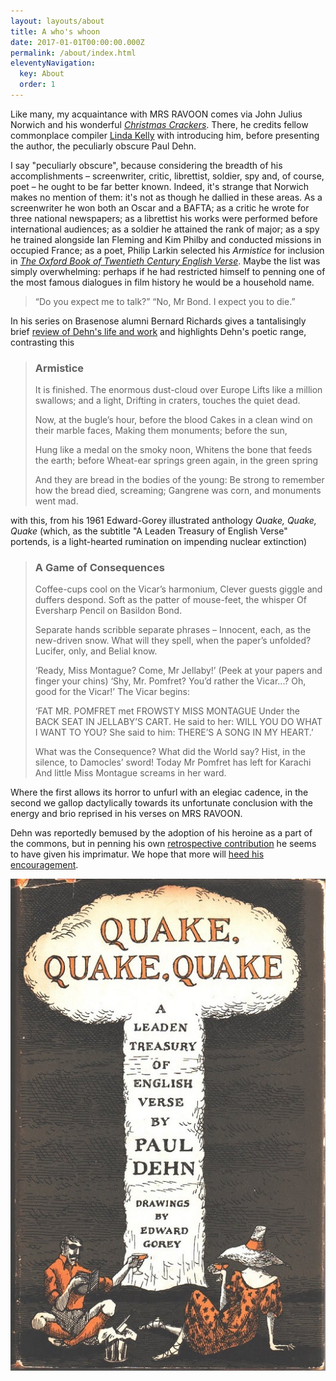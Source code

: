 ```yaml
---
layout: layouts/about
title: A who's whoon
date: 2017-01-01T00:00:00.000Z
permalink: /about/index.html
eleventyNavigation:
  key: About
  order: 1
---
```

Like many, my acquaintance with MRS RAVOON comes via John Julius Norwich and his wonderful *[Christmas Crackers](https://johnsandoe.com/product/the-ultimate-christmas-cracker/)*. There, he credits fellow commonplace compiler [Linda Kelly](https://oldsite.johnsandoe.com/product/consolations-a-commonplace-book/) with introducing him, before presenting the author, the peculiarly obscure Paul Dehn.

I say "peculiarly obscure", because considering the breadth of his accomplishments – screenwriter, critic, librettist, soldier, spy and, of course, poet – he ought to be far better known. Indeed, it's strange that Norwich makes no mention of them: it's not as though he dallied in these areas. As a screenwriter he won both an Oscar and a BAFTA; as a critic he wrote for three national newspapers; as a librettist his works were performed before international audiences; as a soldier he attained the rank of major; as a spy he trained alongside Ian Fleming and Kim Philby and conducted missions in occupied France; as a poet, Philip Larkin selected his _Armistice_ for inclusion in *[The Oxford Book of Twentieth Century English Verse](https://blackwells.co.uk/bookshop/product/9780198121374?gC=5a105e8b&gclid=EAIaIQobChMIt5fflOm96gIVVOvtCh11Pgs8EAQYASABEgI26_D_BwE)*. Maybe the list was simply overwhelming: perhaps if he had restricted himself to penning one of the most famous dialogues in film history he would be a household name.

> “Do you expect me to talk?”
> “No, Mr Bond. I expect you to die.”

In his series on Brasenose alumni Bernard Richards gives a tantalisingly brief [review of Dehn's life and work](https://www.bnc.ox.ac.uk/downloads/brazen_nose_2008_9.pdf) and highlights Dehn's poetic range, contrasting this

> ### Armistice
>
> It is finished. The enormous dust-cloud over Europe 
> Lifts like a million swallows; and a light,
> Drifting in craters, touches the quiet dead.
>
> Now, at the bugle’s hour, before the blood 
> Cakes in a clean wind on their marble faces, 
> Making them monuments; before the sun,
>
> Hung like a medal on the smoky noon,
> Whitens the bone that feeds the earth; before 
> Wheat-ear springs green again, in the green spring
>
> And they are bread in the bodies of the young:
> Be strong to remember how the bread died, screaming; 
> Gangrene was corn, and monuments went mad.

with this, from his 1961 Edward-Gorey illustrated anthology *Quake, Quake, Quake* (which, as the subtitle "A Leaden Treasury of English Verse" portends, is a light-hearted rumination on impending nuclear extinction)

> ### A Game of Consequences
>
> Coffee-cups cool on the Vicar’s harmonium,
> Clever guests giggle and duffers despond. 
> Soft as the patter of mouse-feet, the whisper 
> Of Eversharp Pencil on Basildon Bond.
>
> Separate hands scribble separate phrases – 
> Innocent, each, as the new-driven snow.
> What will they spell, when the paper’s unfolded? 
> Lucifer, only, and Belial know.
>
> ‘Ready, Miss Montague? Come, Mr Jellaby!’ 
> (Peek at your papers and finger your chins) 
> ‘Shy, Mr. Pomfret? You’d rather the Vicar...? 
> Oh, good for the Vicar!’ The Vicar begins:
>
> ‘FAT MR. POMFRET met FROWSTY MISS MONTAGUE 
> Under the BACK SEAT IN JELLABY’S CART.
> He said to her: WILL YOU DO WHAT I WANT TO YOU? 
> She said to him: THERE’S A SONG IN MY HEART.’
>
> What was the Consequence? What did the World say? 
> Hist, in the silence, to Damocles’ sword!
> Today Mr Pomfret has left for Karachi
> And little Miss Montague screams in her ward.

Where the first allows its horror to unfurl with an elegiac cadence, in the second we gallop dactylically towards its unfortunate conclusion with the energy and brio reprised in his verses on MRS RAVOON.

Dehn was reportedly bemused by the adoption of his heroine as a part of the commons, but in penning his own [retrospective contribution](/sightings/a-reprise/) he seems to have given his imprimatur. We hope that more will [heed his encouragement](/report/).

![Quake, Quake, Quake jacket illustration](/static/img/quake-quake-quake.jpg)